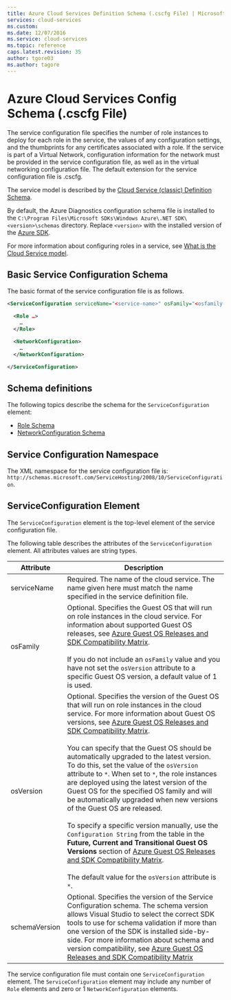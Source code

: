 ```yaml
---
title: Azure Cloud Services Definition Schema (.cscfg File) | Microsoft Docs
services: cloud-services
ms.custom: 
ms.date: 12/07/2016
ms.service: cloud-services
ms.topic: reference
caps.latest.revision: 35
author: tgore03
ms.author: tagore
---
```


# Azure Cloud Services Config Schema (.cscfg File)
The service configuration file specifies the number of role instances to deploy for each role in the service, the values of any configuration settings, and the thumbprints for any certificates associated with a role. If the service is part of a Virtual Network, configuration information for the network must be provided in the service configuration file, as well as in the virtual networking configuration file. The default extension for the service configuration file is .cscfg.

The service model is described by the [Cloud Service (classic) Definition Schema](schema-csdef-file.md).

By default, the Azure Diagnostics configuration schema file is installed to the `C:\Program Files\Microsoft SDKs\Windows Azure\.NET SDK\<version>\schemas` directory. Replace `<version>` with the installed version of the [Azure SDK](https://azure.microsoft.com/downloads/).

For more information about configuring roles in a service, see [What is the Cloud Service model](cloud-services-model-and-package.md).

## Basic Service Configuration Schema
The basic format of the service configuration file is as follows.

```xml
<ServiceConfiguration serviceName="<service-name>" osFamily="<osfamily-number>" osVersion="<os-version>" schemaVersion="<schema-version>">

  <Role …>
    …
  </Role>

  <NetworkConfiguration>
    …
  </NetworkConfiguration>

</ServiceConfiguration>
```

## Schema definitions
The following topics describe the schema for the `ServiceConfiguration` element:

- [Role Schema](schema-cscfg-role.md)
- [NetworkConfiguration Schema](schema-cscfg-networkconfiguration.md)

## Service Configuration Namespace
The XML namespace for the service configuration file is: `http://schemas.microsoft.com/ServiceHosting/2008/10/ServiceConfiguration`.

##  <a name="ServiceConfiguration"></a> ServiceConfiguration Element
The `ServiceConfiguration` element is the top-level element of the service configuration file.

The following table describes the attributes of the `ServiceConfiguration` element. All attributes values are string types.

| Attribute | Description |
| --------- | ----------- |
|serviceName|Required. The name of the cloud service. The name given here must match the name specified in the service definition file.|
|osFamily|Optional. Specifies the Guest OS that will run on role instances in the cloud service. For information about supported Guest OS releases, see [Azure Guest OS Releases and SDK Compatibility Matrix](cloud-services-guestos-update-matrix.md).<br /><br /> If you do not include an `osFamily` value and you have not set the `osVersion` attribute to a specific Guest OS version, a default value of 1 is used.|
|osVersion|Optional. Specifies the version of the Guest OS that will run on role instances in the cloud service. For more information about Guest OS versions, see [Azure Guest OS Releases and SDK Compatibility Matrix](cloud-services-guestos-update-matrix.md).<br /><br /> You can specify that the Guest OS should be automatically upgraded to the latest version. To do this, set the value of the `osVersion` attribute to `*`. When set to `*`, the role instances are deployed using the latest version of the Guest OS for the specified OS family and will be automatically upgraded when new versions of the Guest OS are released.<br /><br /> To specify a specific version manually, use the `Configuration String` from the table in the **Future, Current and Transitional Guest OS Versions** section of [Azure Guest OS Releases and SDK Compatibility Matrix](cloud-services-guestos-update-matrix.md).<br /><br /> The default value for the `osVersion` attribute is `*`.|
|schemaVersion|Optional. Specifies the version of the Service Configuration schema. The schema version allows Visual Studio to select the correct SDK tools to use for schema validation if more than one version of the SDK is installed side-by-side. For more information about schema and version compatibility, see [Azure Guest OS Releases and SDK Compatibility Matrix](cloud-services-guestos-update-matrix.md)|

The service configuration file must contain one `ServiceConfiguration` element. The `ServiceConfiguration` element may include any number of `Role` elements and zero or 1 `NetworkConfiguration` elements.